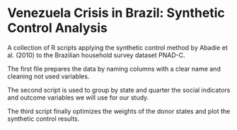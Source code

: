 # Venezuela Crisis in Brazil: Synthetic Control Analysis

A collection of R scripts applying the synthetic control method by Abadie et al. (2010) to the Brazilian household survey dataset PNAD-C.

The first file prepares the data by naming columns with a clear name and cleaning not used variables.

The second script is used to group by state and quarter the social indicators and outcome variables we will use for our study.

The third script finally optimizes the weights of the donor states and plot the synthetic control results.
